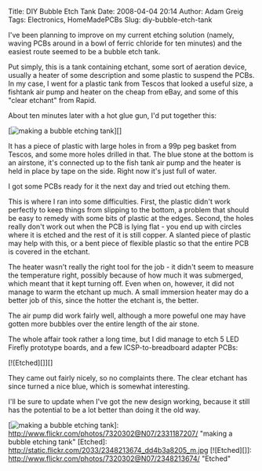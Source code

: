 Title: DIY Bubble Etch Tank
Date: 2008-04-04 20:14
Author: Adam Greig
Tags: Electronics, HomeMadePCBs
Slug: diy-bubble-etch-tank

I've been planning to improve on my current etching solution (namely,
waving PCBs around in a bowl of ferric chloride for ten minutes) and the
easiest route seemed to be a bubble etch tank.

Put simply, this is a tank containing etchant, some sort of aeration
device, usually a heater of some description and some plastic to suspend
the PCBs.  
In my case, I went for a plastic tank from Tescos that looked a useful
size, a fishtank air pump and heater on the cheap from eBay, and some of
this "clear etchant" from Rapid.

About ten minutes later with a hot glue gun, I'd put together this:

[![making a bubble etching tank][]][]

It has a piece of plastic with large holes in from a 99p peg basket from
Tescos, and some more holes drilled in that. The blue stone at the
bottom is an airstone, it's connected up to the fish tank air pump and
the heater is held in place by tape on the side. Right now it's just
full of water.

I got some PCBs ready for it the next day and tried out etching them.

This is where I ran into some difficulties. First, the plastic didn't
work perfectly to keep things from slipping to the bottom, a problem
that should be easy to remedy with some bits of plastic at the edges.
Second, the holes really don't work out when the PCB is lying flat - you
end up with circles where it is etched and the rest of it is still
copper. A slanted piece of plastic may help with this, or a bent piece
of flexible plastic so that the entire PCB is covered in the etchant.

The heater wasn't really the right tool for the job - it didn't seem to
measure the temperature right, possibly because of how much it was
submerged, which meant that it kept turning off. Even when on, however,
it did not manage to warm the etchant up much. A small immersion heater
may do a better job of this, since the hotter the etchant is, the
better.

The air pump did work fairly well, although a more poweful one may have
gotten more bubbles over the entire length of the air stone.

The whole affair took rather a long time, but I did manage to etch 5 LED
Firefly prototype boards, and a few ICSP-to-breadboard adapter PCBs:

[![Etched][]][]

They came out fairly nicely, so no complaints there. The clear etchant
has since turned a nice blue, which is somewhat interesting.

I'll be sure to update when I've got the new design working, because it
still has the potential to be a lot better than doing it the old way.

  [making a bubble etching tank]: http://static.flickr.com/2387/2331187207_f7c55504fa_m.jpg
  [![making a bubble etching tank][]]: http://www.flickr.com/photos/7320302@N07/2331187207/
    "making a bubble etching tank"
  [Etched]: http://static.flickr.com/2033/2348213674_dd4b3a8205_m.jpg
  [![Etched][]]: http://www.flickr.com/photos/7320302@N07/2348213674/
    "Etched"
